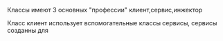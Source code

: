 Классы имеют 3 основных "профессии" клиент,сервис,инжектор

Класс клиент использует вспомогательные классы сервисы, сервисы созданны для 
